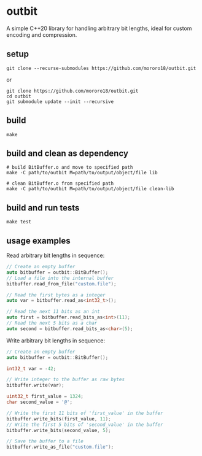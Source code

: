 # outbit

A simple C++20 library for handling arbitrary bit lengths, ideal for custom encoding and compression.

## setup
```
git clone --recurse-submodules https://github.com/mororo18/outbit.git
```
or
```
git clone https://github.com/mororo18/outbit.git
cd outbit
git submodule update --init --recursive
```

## build

```
make
```

## build and clean as dependency

```
# build BitBuffer.o and move to specified path
make -C path/to/outbit M=path/to/output/object/file lib

# clean BitBuffer.o from specified path
make -C path/to/outbit M=path/to/output/object/file clean-lib
```

## build and run tests

```
make test
```

## usage examples

Read arbitrary bit lengths in sequence:
```cpp
// Create an empty buffer
auto bitbuffer = outbit::BitBuffer();
// Load a file into the internal buffer
bitbuffer.read_from_file("custom.file");

// Read the first bytes as a integer
auto var = bitbuffer.read_as<int32_t>();

// Read the next 11 bits as an int
auto first = bitbuffer.read_bits_as<int>(11);
// Read the next 5 bits as a char
auto second = bitbuffer.read_bits_as<char>(5);
```

Write arbitrary bit lengths in sequence:

```cpp
// Create an empty buffer
auto bitbuffer = outbit::BitBuffer();

int32_t var = -42;

// Write integer to the buffer as raw bytes
bitbuffer.write(var);

uint32_t first_value = 1324;
char second_value = '@';

// Write the first 11 bits of 'first_value' in the buffer
bitbuffer.write_bits(first_value, 11);
// Write the first 5 bits of 'second_value' in the buffer
bitbuffer.write_bits(second_value, 5);

// Save the buffer to a file
bitbuffer.write_as_file("custom.file");
```
